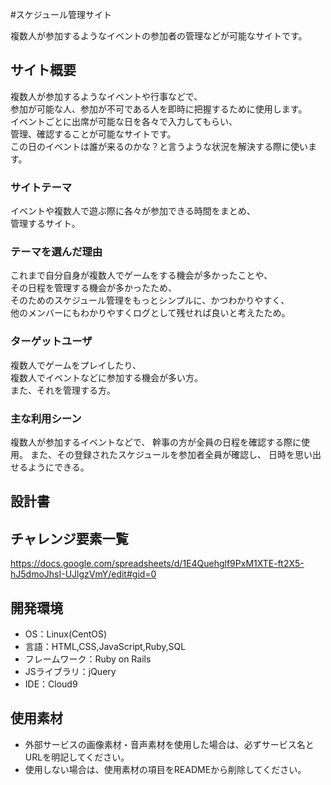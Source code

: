 #スケジュール管理サイト

複数人が参加するようなイベントの参加者の管理などが可能なサイトです。

## サイト概要
複数人が参加するようなイベントや行事などで、<br>
参加が可能な人、参加が不可である人を即時に把握するために使用します。<br>
イベントごとに出席が可能な日を各々で入力してもらい、<br>
管理、確認することが可能なサイトです。<br>
この日のイベントは誰が来るのかな？と言うような状況を解決する際に使います。

### サイトテーマ
イベントや複数人で遊ぶ際に各々が参加できる時間をまとめ、<br>
管理するサイト。

### テーマを選んだ理由
これまで自分自身が複数人でゲームをする機会が多かったことや、<br>
その日程を管理する機会が多かったため、<br>
そのためのスケジュール管理をもっとシンプルに、かつわかりやすく、<br>
他のメンバーにもわかりやすくログとして残せれば良いと考えたため。

### ターゲットユーザ
複数人でゲームをプレイしたり、<br>
複数人でイベントなどに参加する機会が多い方。<br>
また、それを管理する方。

### 主な利用シーン
複数人が参加するイベントなどで、
幹事の方が全員の日程を確認する際に使用。
また、その登録されたスケジュールを参加者全員が確認し、
日時を思い出せるようにできる。

## 設計書


## チャレンジ要素一覧
<https://docs.google.com/spreadsheets/d/1E4Quehglf9PxM1XTE-ft2X5-hJ5dmoJhsI-UJlgzVmY/edit#gid=0>

## 開発環境
- OS：Linux(CentOS)
- 言語：HTML,CSS,JavaScript,Ruby,SQL
- フレームワーク：Ruby on Rails
- JSライブラリ：jQuery
- IDE：Cloud9

## 使用素材
- 外部サービスの画像素材・音声素材を使用した場合は、必ずサービス名とURLを明記してください。
- 使用しない場合は、使用素材の項目をREADMEから削除してください。